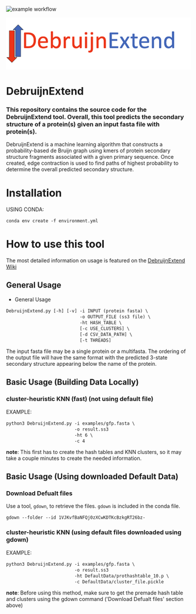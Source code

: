 
![example workflow](https://github.com/Dreycey/DebruijnExtend/actions/workflows/github_actions.yml/badge.svg)

![Debruijn Extend](figures/debruijnextend_logo.png)

# DebruijnExtend
### This repository contains the source code for the DebruijnExtend tool. Overall, this tool predicts the secondary structure of a protein(s) given an input fasta file with protein(s).

DebruijnExtend is a machine learning algorithm that constructs a probability-based de Bruijn graph using kmers of protein secondary structure fragments associated with a given primary sequence. Once created, edge contraction is used to find paths of highest probability to determine the overall predicted secondary structure.

# Installation
USING CONDA:
```
conda env create -f environment.yml
```

# How to use this tool
The most detailed information on usage is featured on the [DebruijnExtend Wiki](https://github.com/Dreycey/DebruijnExtend/wiki)

## General Usage
* General Usage
```
DebruijnExtend.py [-h] [-v] -i INPUT (protein fasta) \
                            -o OUTPUT_FILE (ss3 file) \
                            -ht HASH_TABLE \
                            [-c USE_CLUSTERS] \
                            [-d CSV_DATA_PATH] \
                            [-t THREADS]
```

The input fasta file may be a single protein or a multifasta. The ordering of the output file will have the same format with the predicted 3-state secondary structure appearing below the name of the protein.

## Basic Usage (Building Data Locally)

### cluster-heuristic KNN (fast) (not using default file)
EXAMPLE:                                                                        
```
python3 DebruijnExtend.py -i examples/gfp.fasta \
                          -o result.ss3
                          -ht 6 \
                          -c 4
```

**note**: This first has to create the hash tables and KNN clusters, so it may take a couple minutes to create the needed information.

## Basic Usage (Using downloaded Default Data)

### Download Defualt files
Use a tool, `gdown`, to retrieve the files. `gdown` is included in the conda file.
```
gdown --folder --id 1VJKvfBaNFQj0zXCwKDTKcBzkgRT26bz-
```

### cluster-heuristic KNN (using default files downloaded using gdown)
EXAMPLE:                                                                        
```
python3 DebruijnExtend.py -i examples/gfp.fasta \
                          -o result.ss3
                          -ht DefaultData/prothashtable_10.p \
                          -c DefaultData/cluster_file.pickle
```
**note**: Before using this method, make sure to get the premade hash table and clusters using the gdown command ('Download Defualt files' section above)
